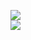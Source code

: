 [![](https://img.shields.io/badge/Made%20With-Github%20Spray-lightgrey.svg?style=for-the-badge&logo=github)](https://github.com/Annihil/github-spray#9148)  
[![](https://i.imgur.com/2DrTn0Z.gif)](https://github.com/Annihil/github-spray)